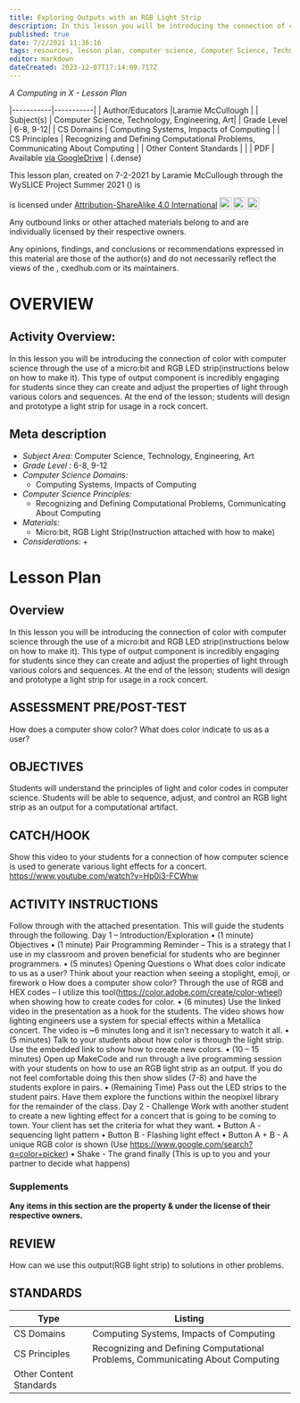 ```yaml
---
title: Exploring Outputs with an RGB Light Strip
description: In this lesson you will be introducing the connection of color with computer science through the use of a micro:bit and RGB LED strip(instructions below on how to make it).  This type of output component is incredibly engaging for students since they can create and adjust the properties of light through various colors and sequences.  At the end of the lesson; students will design and prototype a light strip for usage in a rock concert.
published: true
date: 7/2/2021 11:36:16
tags: resources, lesson plan, computer science, Computer Science, Technology, Engineering, Art 
editor: markdown
dateCreated: 2023-12-07T17:14:09.717Z
---
```

*A Computing in X - Lesson Plan*

|-----------|-----------|
| Author/Educators |Laramie McCullough |
| Subject(s) | Computer Science, Technology, Engineering, Art|
| Grade Level | 6-8, 9-12|
| CS Domains | Computing Systems, Impacts of Computing |
| CS Principles | Recognizing and Defining Computational Problems, Communicating About Computing |
| Other Content Standards |  | 
| PDF | Available [via GoogleDrive]() |
{.dense}






This lesson plan, created on 7-2-2021 by Laramie McCullough through the  WySLICE Project Summer 2021 () is  <p xmlns:cc="http://creativecommons.org/ns#" >  is licensed under <a href="http://creativecommons.org/licenses/by-sa/4.0/?ref=chooser-v1" target="_blank" rel="license noopener noreferrer" style="display:inline-block;">Attribution-ShareAlike 4.0 International<img style="height:22px!important;margin-left:3px;vertical-align:text-bottom;" src="https://mirrors.creativecommons.org/presskit/icons/cc.svg?ref=chooser-v1"><img style="height:22px!important;margin-left:3px;vertical-align:text-bottom;" src="https://mirrors.creativecommons.org/presskit/icons/by.svg?ref=chooser-v1"><img style="height:22px!important;margin-left:3px;vertical-align:text-bottom;" src="https://mirrors.creativecommons.org/presskit/icons/sa.svg?ref=chooser-v1"></a></p>


Any outbound links or other attached materials belong to and are individually licensed by their respective owners. 


Any opinions, findings, and conclusions or recommendations expressed in this material are those of the author(s) and do not necessarily reflect the views of the , cxedhub.com or its maintainers.


# OVERVIEW
## Activity Overview:  
In this lesson you will be introducing the connection of color with computer science through the use of a micro:bit and RGB LED strip(instructions below on how to make it).  This type of output component is incredibly engaging for students since they can create and adjust the properties of light through various colors and sequences.  At the end of the lesson; students will design and prototype a light strip for usage in a rock concert.
## Meta description
+ *Subject Area:* Computer Science, Technology, Engineering, Art 
+ *Grade Level :* 6-8, 9-12 
+ *Computer Science Domains:*
   + Computing Systems, Impacts of Computing
+ *Computer Science Principles:*
   + Recognizing and Defining Computational Problems, Communicating About Computing
+ *Materials:* 
   + Micro:bit, RGB Light Strip(Instruction attached with how to make)
+ *Considerations:*
   + 


# Lesson Plan
## Overview
In this lesson you will be introducing the connection of color with computer science through the use of a micro:bit and RGB LED strip(instructions below on how to make it).  This type of output component is incredibly engaging for students since they can create and adjust the properties of light through various colors and sequences.  At the end of the lesson; students will design and prototype a light strip for usage in a rock concert.
## ASSESSMENT PRE/POST-TEST
How does a computer show color? 
What does color indicate to us as a user?
## OBJECTIVES
Students will understand the principles of light and color codes in computer science.
Students will be able to sequence, adjust, and control an RGB light strip as an output for a computational artifact.


## CATCH/HOOK
Show this video to your students for a connection of how computer science is used to generate various light effects for a concert. 
https://www.youtube.com/watch?v=Hp0i3-FCWhw


## ACTIVITY INSTRUCTIONS
Follow through with the attached presentation.  This will guide the students through the following. 
Day 1 – Introduction/Exploration
•        (1 minute) Objectives
•        (1 minute) Pair Programming Reminder – This is a strategy that I use in my classroom and proven beneficial for students who are beginner programmers.
•        (5 minutes) Opening Questions
o        What does color indicate to us as a user?
        Think about your reaction when seeing a stoplight, emoji, or firework
o        How does a computer show color? 
        Through the use of RGB and HEX codes – I utilize this tool(https://color.adobe.com/create/color-wheel) when showing how to create codes for color. 
•        (6 minutes) Use the linked video in the presentation as a hook for the students.  The video shows how lighting engineers use a system for special effects within a Metallica concert. The video is ~6 minutes long and it isn’t necessary to watch it all. 
•        (5 minutes) Talk to your students about how color is through the light strip.  Use the embedded link to show how to create new colors. 
•        (10 – 15 minutes) Open up MakeCode and run through a live programming session with your students on how to use an RGB light strip as an output. If you do not feel comfortable doing this then show slides (7-8) and have the students explore in pairs.
•        (Remaining Time) Pass out the LED strips to the student pairs.  Have them explore the functions within the neopixel library for the remainder of the class.
Day 2 - Challenge
Work with another student to create a new lighting effect for a concert that is going to be coming to town.  Your client has set the criteria for what they want.
•        Button A - sequencing light pattern 
•        Button B - Flashing light effect
•        Button A + B - A unique RGB color is shown (Use https://www.google.com/search?q=color+picker)
•        Shake - The grand finally (This is up to you and your partner to decide what happens)


### Supplements
**Any items in this section are the property & under the license of their respective owners.**






## REVIEW
How can we use this output(RGB light strip) to solutions in other problems.
## STANDARDS        
| Type | Listing | 
|-----------|-----------|
| CS Domains  | Computing Systems, Impacts of Computing|
| CS Principles   | Recognizing and Defining Computational Problems, Communicating About Computing|
| Other Content Standards |   |